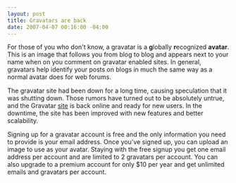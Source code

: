 ```yaml
---
layout: post
title: Gravatars are back
date: 2007-04-07 00:16:00 -04:00
---
```


For those of you who don't know, a gravatar is a **g**lobally **r**ecognized **avatar**. This is an image that follows you from blog to blog and appears next to your name when on you comment on gravatar enabled sites. In general, gravatars help identify your posts on blogs in much the same way as a normal avatar does for web forums.

The gravatar site had been down for a long time, causing speculation that it was shutting down. Those rumors have turned out to be absolutely untrue, and the Gravatar [site](http://site.gravatar.com/) is back online and ready for new users. In the downtime, the site has been improved with new features and better scalability. 

Signing up for a gravatar account is free and the only information you need to provide is your email address. Once you've signed up, you can upload an image to use as your avatar. Staying with the free signup you get one email address per account and are limited to 2 gravatars per account. You can also upgrade to a premium account for only $10 per year and get unlimited emails and gravatars per account.
